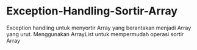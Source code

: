 # Exception-Handling-Sortir-Array

Exception handling untuk menyortir Array yang berantakan menjadi Array yang urut. Menggunakan ArrayList untuk mempermudah operasi sortir Array
